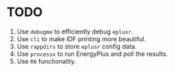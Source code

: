 # TODO

1. Use `debugme` to efficiently debug `eplusr`.
2. Use `cli` to make IDF printing more beautiful.
3. Use `rappdirs` to store `eplusr` config data.
4. Use `processx` to run EnergyPlus and poll the results.
5. Use `R6` functionality.
